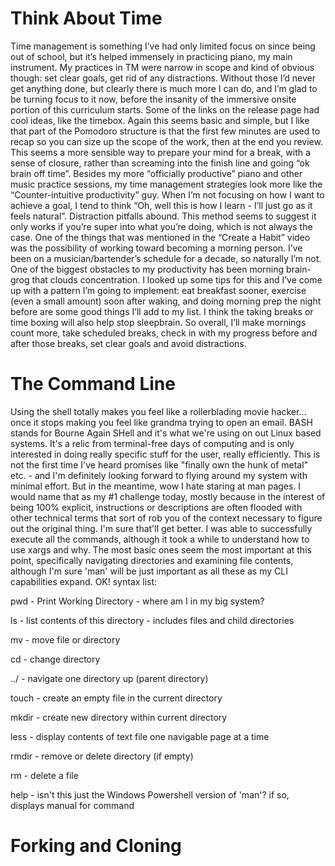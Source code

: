 # Think About Time
Time management is something I’ve had only limited focus on since being out of school, but it’s helped immensely in practicing piano, my main instrument. My practices in TM were narrow in scope and kind of obvious though: set clear goals, get rid of any distractions. Without those I’d never get anything done, but clearly there is much more I can do, and I’m glad to be turning focus to it now, before the insanity of the immersive onsite portion of this curriculum starts. Some of the links on the release page had cool ideas, like the timebox. Again this seems basic and simple, but I like that part of the Pomodoro structure is that the first few minutes are used to recap so you can size up the scope of the work, then at the end you review. This seems a more sensible way to prepare your mind for a break, with a sense of closure, rather than screaming into the finish line and going “ok brain off time”. Besides my more “officially productive” piano and other music practice sessions, my time management strategies look more like the “Counter-intuitive productivity” guy. When I’m not focusing on how I want to achieve a goal, I tend to think “Oh, well this is how I learn - I’ll just go as it feels natural”. Distraction pitfalls abound. This method seems to suggest it only works if you’re super into what you’re doing, which is not always the case. One of the things that was mentioned in the “Create a Habit” video was the possibility of working toward becoming a morning person. I’ve been on a musician/bartender’s schedule for a decade, so naturally I’m not. One of the biggest obstacles to my productivity has been morning brain-grog that clouds concentration. I looked up some tips for this and I’ve come up with a pattern I’m going to implement: eat breakfast sooner, exercise (even a small amount) soon after waking, and doing morning prep the night before are some good things I’ll add to my list. I think the taking breaks or time boxing will also help stop sleepbrain. So overall, I’ll make mornings count more, take scheduled breaks, check in with my progress before and after those breaks, set clear goals and avoid distractions.

# The Command Line
Using the shell totally makes you feel like a rollerblading movie hacker... once it stops making you feel like grandma trying to open an email.  BASH stands for Bourne Again SHell and it's what we're using on out Linux based systems. It's a relic from terminal-free days of computing and is only interested in doing really specific stuff for the user, really efficiently. This is not the first time I've heard promises like "finally own the hunk of metal" etc. - and I'm definitely looking forward to flying around my system with minimal effort.  But in the meantime, wow I hate staring at man pages. I would name that as my #1 challenge today, mostly because in the interest of being 100% explicit, instructions or descriptions are often flooded with other technical terms that sort of rob you of the context necessary to figure out the original thing. I'm sure that'll get better. I was able to successfully execute all the commands, although it took a while to understand how to use xargs and why. The most basic ones seem the most important at this point, specifically navigating directories and examining file contents, although I'm sure 'man' will be just important as all these as my CLI capabilities expand. OK! syntax list:

pwd - Print Working Directory - where am I in my big system?

ls - list contents of this directory - includes files and child directories

mv - move file or directory

cd - change directory

../ - navigate one directory up (parent directory)

touch - create an empty file in the current directory

mkdir - create new directory within current directory

less - display contents of text file one navigable page at a time

rmdir - remove or delete directory (if empty)

rm - delete a file

help - isn't this just the Windows Powershell version of 'man'? if so, displays manual for command

# Forking and Cloning
